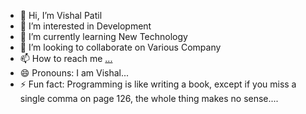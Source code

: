 - 👋 Hi, I’m Vishal Patil
- 👀 I’m interested in Development
- 🌱 I’m currently learning New Technology
- 💞️ I’m looking to collaborate on Various Company
- 📫 How to reach me [...](https://www.linkedin.com/in/vishalpatil98/)
- 😄 Pronouns: I am Vishal...
- ⚡ Fun fact: Programming is like writing a book, except if you miss a single comma on page 126, the whole thing makes no sense....

<!---
PatilVishal1010/PatilVishal1010 is a ✨ special ✨ repository because its `README.md` (this file) appears on your GitHub profile.
You can click the Preview link to take a look at your changes.
--->
